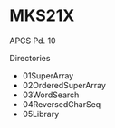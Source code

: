 # MKS21X

APCS Pd. 10

Directories
  - 01SuperArray
  - 02OrderedSuperArray
  - 03WordSearch
  - 04ReversedCharSeq
  - 05Library
